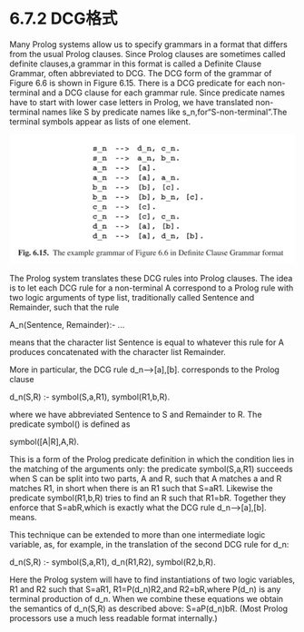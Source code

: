 # 6.7.2 DCG格式

Many Prolog systems allow us to specify grammars in a format that differs from the usual Prolog clauses. Since Prolog clauses are sometimes called definite clauses,a grammar in this format is called a Definite Clause Grammar, often abbreviated to DCG. The DCG form of the grammar of Figure 6.6 is shown in Figure 6.15. There is a DCG predicate for each non-terminal and a DCG clause for each grammar rule. Since predicate names have to start with lower case letters in Prolog, we have translated non-terminal names like S by predicate names like s_n,for“S-non-terminal”.The terminal symbols appear as lists of one element.

![图6.7.2_1-Fig.6.15](../../img/6.7.2_1-Fig.6.15.png)

The Prolog system translates these DCG rules into Prolog clauses. The idea is to let each DCG rule for a non-terminal A correspond to a Prolog rule with two logic arguments of type list, traditionally called Sentence and Remainder, such that the rule

A_n(Sentence, Remainder):- ...

 means that the character list Sentence is equal to whatever this rule for A produces concatenated with the character list Remainder.

More in particular, the DCG rule d_n-->[a],[b]. corresponds to the Prolog clause 

d_n(S,R) :- symbol(S,a,R1), symbol(R1,b,R).

where we have abbreviated Sentence to S and Remainder to R. The predicate symbol() is defined as

symbol([A|R],A,R).

This is a form of the Prolog predicate definition in which the condition lies in the matching of the arguments only: the predicate symbol(S,a,R1) succeeds when S can be split into two parts, A and R, such that A matches a and R matches R1, in short when there is an R1 such that S=aR1. Likewise the predicate symbol(R1,b,R) tries to find an R such that R1=bR. Together they enforce that S=abR,which is exactly what the DCG rule d_n-->[a],[b]. means.

This technique can be extended to more than one intermediate logic variable, as, for example, in the translation of the second DCG rule for d_n:

d_n(S,R) :- symbol(S,a,R1), d_n(R1,R2), symbol(R2,b,R).

Here the Prolog system will have to find instantiations of two logic variables, R1 and R2 such that S=aR1, R1=P(d_n)R2,and R2=bR,where P(d_n) is any terminal production of d_n. When we combine these equations we obtain the semantics of d_n(S,R) as described above: S=aP(d_n)bR. (Most Prolog processors use a much less readable format internally.)